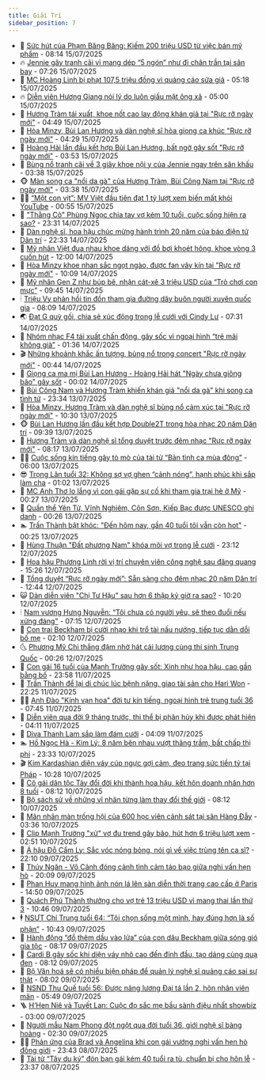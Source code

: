 ```yaml
---
title: Giải Trí
sidebar_position: 7
---
```


<!-- dantri-giai-tri:START -->
- 🤩 [Sức hút của Phạm Băng Băng: Kiếm 200 triệu USD từ việc bán mỹ phẩm](https://dantri.com.vn/giai-tri/suc-hut-cua-pham-bang-bang-kiem-200-trieu-usd-tu-viec-ban-my-pham-20250715113008849.htm) - 08:14 15/07/2025
- 🔥 [Jennie gây tranh cãi vì mang dép “5 ngón” như đi chân trần tại sân bay](https://dantri.com.vn/giai-tri/jennie-gay-tranh-cai-vi-mang-dep-5-ngon-nhu-di-chan-tran-tai-san-bay-20250714014036810.htm) - 07:26 15/07/2025
- 🚀 [MC Hoàng Linh bị phạt 107,5 triệu đồng vì quảng cáo sữa giả](https://dantri.com.vn/giai-tri/mc-hoang-linh-bi-phat-1075-trieu-dong-vi-quang-cao-sua-gia-20250715115812020.htm) - 05:18 15/07/2025
- 🔥 [Diễn viên Hương Giang nói lý do luôn giấu mặt ông xã](https://dantri.com.vn/giai-tri/dien-vien-huong-giang-noi-ly-do-luon-giau-mat-ong-xa-20250715001416763.htm) - 05:00 15/07/2025
- 🌈 [Hương Tràm tái xuất, khoe nốt cao lay động khán giả tại &quot;Rực rỡ ngày mới&quot;](https://dantri.com.vn/giai-tri/huong-tram-tai-xuat-khoe-not-cao-lay-dong-khan-gia-tai-ruc-ro-ngay-moi-20250715103628628.htm) - 04:49 15/07/2025
- 📝 [Hòa Minzy, Bùi Lan Hương và dàn nghệ sĩ hòa giọng ca khúc &quot;Rực rỡ ngày mới&quot;](https://dantri.com.vn/giai-tri/hoa-minzy-bui-lan-huong-va-dan-nghe-si-hoa-giong-ca-khuc-ruc-ro-ngay-moi-20250715092808261.htm) - 04:29 15/07/2025
- 💪 [Hoàng Hải lần đầu kết hợp Bùi Lan Hương, bất ngờ gây sốt &quot;Rực rỡ ngày mới&quot;](https://dantri.com.vn/giai-tri/hoang-hai-lan-dau-ket-hop-bui-lan-huong-bat-ngo-gay-sot-ruc-ro-ngay-moi-20250715091934228.htm) - 03:53 15/07/2025
- 🤡 [Bùng nổ tranh cãi về 3 giây khoe nội y của Jennie ngay trên sân khấu](https://dantri.com.vn/giai-tri/bung-no-tranh-cai-ve-3-giay-khoe-noi-y-cua-jennie-ngay-tren-san-khau-20250715091234511.htm) - 03:38 15/07/2025
- 🐵 [Màn song ca &quot;nổi da gà&quot; của Hương Tràm, Bùi Công Nam tại &quot;Rực rỡ ngày mới&quot;](https://dantri.com.vn/giai-tri/man-song-ca-noi-da-ga-cua-huong-tram-bui-cong-nam-tai-ruc-ro-ngay-moi-20250715100320495.htm) - 03:38 15/07/2025
- 🧑‍🏫 [“Một con vịt”: MV Việt đầu tiên đạt 1 tỷ lượt xem biến mất khỏi YouTube](https://dantri.com.vn/giai-tri/mot-con-vit-mv-viet-dau-tien-dat-1-ty-luot-xem-bien-mat-khoi-youtube-20250714233937600.htm) - 00:55 15/07/2025
- 💂 [&quot;Thằng Cò&quot; Phùng Ngọc chia tay vợ kém 10 tuổi, cuộc sống hiện ra sao?](https://dantri.com.vn/giai-tri/thang-co-phung-ngoc-chia-tay-vo-kem-10-tuoi-cuoc-song-hien-ra-sao-20250714200125515.htm) - 23:31 14/07/2025
- 🤠 [Dàn nghệ sĩ, hoa hậu chúc mừng hành trình 20 năm của báo điện tử Dân trí](https://dantri.com.vn/giai-tri/dan-nghe-si-hoa-hau-chuc-mung-hanh-trinh-20-nam-cua-bao-dien-tu-dan-tri-20250713064837343.htm) - 22:33 14/07/2025
- 🫶 [Mỹ nhân Việt đua nhau khoe dáng với đồ bơi khoét hông, khoe vòng 3 cuốn hút](https://dantri.com.vn/giai-tri/my-nhan-viet-dua-nhau-khoe-dang-voi-do-boi-khoet-hong-khoe-vong-3-cuon-hut-20250714105229086.htm) - 12:00 14/07/2025
- 🦏 [Hòa Minzy khoe nhan sắc ngọt ngào, được fan vây kín tại &quot;Rực rỡ ngày mới&quot;](https://dantri.com.vn/giai-tri/hoa-minzy-khoe-nhan-sac-ngot-ngao-duoc-fan-vay-kin-tai-ruc-ro-ngay-moi-20250714152029898.htm) - 10:09 14/07/2025
- 🧰 [Mỹ nhân Gen Z như búp bê, nhận cát-xê 3 triệu USD của “Trò chơi con mực”](https://dantri.com.vn/giai-tri/my-nhan-gen-z-nhu-bup-be-nhan-cat-xe-3-trieu-usd-cua-tro-choi-con-muc-20250714094115676.htm) - 09:45 14/07/2025
- 🕯 [Triệu Vy phản hồi tin đồn tham gia đường dây buôn người xuyên quốc gia](https://dantri.com.vn/giai-tri/trieu-vy-phan-hoi-tin-don-tham-gia-duong-day-buon-nguoi-xuyen-quoc-gia-20250713164056831.htm) - 08:09 14/07/2025
- 🌏 [Đạt G quỳ gối, chia sẻ xúc động trong lễ cưới với Cindy Lư](https://dantri.com.vn/giai-tri/dat-g-quy-goi-chia-se-xuc-dong-trong-le-cuoi-voi-cindy-lu-20250714101933775.htm) - 07:31 14/07/2025
- 🌈 [Nhóm nhạc F4 tái xuất chấn động, gây sốc vì ngoại hình “trẻ mãi không già”](https://dantri.com.vn/giai-tri/nhom-nhac-f4-tai-xuat-chan-dong-gay-soc-vi-ngoai-hinh-tre-mai-khong-gia-20250713171607150.htm) - 01:36 14/07/2025
- 🎬 [Những khoảnh khắc ấn tượng, bùng nổ trong concert &quot;Rực rỡ ngày mới&quot;](https://dantri.com.vn/giai-tri/nhung-khoanh-khac-an-tuong-bung-no-trong-concert-ruc-ro-ngay-moi-20250714040315618.htm) - 00:44 14/07/2025
- 👀 [Giọng ca ma mị Bùi Lan Hương - Hoàng Hải hát &quot;Ngày chưa giông bão&quot; gây sốt](https://dantri.com.vn/giai-tri/giong-ca-ma-mi-bui-lan-huong-hoang-hai-hat-ngay-chua-giong-bao-gay-sot-20250714054616818.htm) - 00:02 14/07/2025
- 🧰 [Bùi Công Nam và Hương Tràm khiến khán giả &quot;nổi da gà&quot; khi song ca tình tứ](https://dantri.com.vn/giai-tri/bui-cong-nam-va-huong-tram-khien-khan-gia-noi-da-ga-khi-song-ca-tinh-tu-20250713220028330.htm) - 23:34 13/07/2025
- 🧰 [Hòa Minzy, Hương Tràm và dàn nghệ sĩ bùng nổ cảm xúc tại &quot;Rực rỡ ngày mới&quot;](https://dantri.com.vn/giai-tri/hoa-minzy-huong-tram-va-dan-nghe-si-bung-no-cam-xuc-tai-ruc-ro-ngay-moi-20250713155450145.htm) - 10:30 13/07/2025
- 🐵 [Bùi Lan Hương lần đầu kết hợp Double2T trong hòa nhạc 20 năm Dân trí](https://dantri.com.vn/giai-tri/bui-lan-huong-lan-dau-ket-hop-double2t-trong-hoa-nhac-20-nam-dan-tri-20250713144930543.htm) - 09:39 13/07/2025
- 🐘 [Hương Tràm và dàn nghệ sĩ tổng duyệt trước đêm nhạc &quot;Rực rỡ ngày mới&quot;](https://dantri.com.vn/giai-tri/huong-tram-va-dan-nghe-si-tong-duyet-truoc-dem-nhac-ruc-ro-ngay-moi-20250713142350791.htm) - 08:17 13/07/2025
- 🧑‍💻 [Cuộc sống kín tiếng gây tò mò của tài tử “Bản tình ca mùa đông”](https://dantri.com.vn/giai-tri/cuoc-song-kin-tieng-gay-to-mo-cua-tai-tu-ban-tinh-ca-mua-dong-20250710142225267.htm) - 06:00 13/07/2025
- 😎 [Trọng Lân tuổi 32: Không sợ vợ ghen “cảnh nóng”, hạnh phúc khi sắp làm cha](https://dantri.com.vn/giai-tri/trong-lan-tuoi-32-khong-so-vo-ghen-canh-nong-hanh-phuc-khi-sap-lam-cha-20250709132810023.htm) - 01:02 13/07/2025
- 🧰 [MC Anh Thơ lo lắng vì con gái gặp sự cố khi tham gia trại hè ở Mỹ](https://dantri.com.vn/giai-tri/mc-anh-tho-lo-lang-vi-con-gai-gap-su-co-khi-tham-gia-trai-he-o-my-20250713065115096.htm) - 00:27 13/07/2025
- 🧰 [Quần thể Yên Tử, Vĩnh Nghiêm, Côn Sơn, Kiếp Bạc được UNESCO ghi danh](https://dantri.com.vn/giai-tri/quan-the-yen-tu-vinh-nghiem-con-son-kiep-bac-duoc-unesco-ghi-danh-20250713001429286.htm) - 00:26 13/07/2025
- 🏊 [Trấn Thành bật khóc: &quot;Đến hôm nay, gần 40 tuổi tôi vẫn còn hot&quot;](https://dantri.com.vn/giai-tri/tran-thanh-bat-khoc-den-hom-nay-gan-40-tuoi-toi-van-con-hot-20250713064917714.htm) - 00:25 13/07/2025
- 🌋 [Hùng Thuận &quot;Đất phương Nam&quot; khóa môi vợ trong lễ cưới](https://dantri.com.vn/giai-tri/hung-thuan-dat-phuong-nam-khoa-moi-vo-trong-le-cuoi-20250712214740777.htm) - 23:12 12/07/2025
- 🔭 [Hoa hậu Phương Linh rời vị trí chuyên viên công nghệ sau đăng quang](https://dantri.com.vn/giai-tri/hoa-hau-phuong-linh-roi-vi-tri-chuyen-vien-cong-nghe-sau-dang-quang-20250712221316588.htm) - 15:26 12/07/2025
- 📝 [Tổng duyệt “Rực rỡ ngày mới”: Sẵn sàng cho đêm nhạc 20 năm Dân trí](https://dantri.com.vn/giai-tri/tong-duyet-ruc-ro-ngay-moi-san-sang-cho-dem-nhac-20-nam-dan-tri-20250712185703507.htm) - 12:44 12/07/2025
- 😺 [Dàn diễn viên &quot;Chị Tư Hậu&quot; sau hơn 6 thập kỷ giờ ra sao?](https://dantri.com.vn/giai-tri/dan-dien-vien-chi-tu-hau-sau-hon-6-thap-ky-gio-ra-sao-20250710231308002.htm) - 10:20 12/07/2025
- 🕯 [Nam vương Hưng Nguyễn: “Tôi chưa có người yêu, sẽ theo đuổi nếu xứng đáng&quot;](https://dantri.com.vn/giai-tri/nam-vuong-hung-nguyen-toi-chua-co-nguoi-yeu-se-theo-duoi-neu-xung-dang-20250705103941890.htm) - 07:15 12/07/2025
- 🦄 [Con trai Beckham bị cười nhạo khi trổ tài nấu nướng, tiếp tục dằn dỗi bố mẹ](https://dantri.com.vn/giai-tri/con-trai-beckham-bi-cuoi-nhao-khi-tro-tai-nau-nuong-tiep-tuc-dan-doi-bo-me-20250711072236858.htm) - 02:10 12/07/2025
- 🌜 [Phương Mỹ Chi thắng đậm nhờ hát cải lương cùng thí sinh Trung Quốc](https://dantri.com.vn/giai-tri/phuong-my-chi-thang-dam-nho-hat-cai-luong-cung-thi-sinh-trung-quoc-20250712072001241.htm) - 00:26 12/07/2025
- 👹 [Con gái 16 tuổi của Mạnh Trường gây sốt: Xinh như hoa hậu, cao gần bằng bố](https://dantri.com.vn/giai-tri/con-gai-16-tuoi-cua-manh-truong-gay-sot-xinh-nhu-hoa-hau-cao-gan-bang-bo-20250710232910174.htm) - 23:58 11/07/2025
- 🚀 [Trấn Thành để lại di chúc lúc bệnh nặng, giao tài sản cho Hari Won](https://dantri.com.vn/giai-tri/tran-thanh-de-lai-di-chuc-luc-benh-nang-giao-tai-san-cho-hari-won-20250712004715956.htm) - 22:25 11/07/2025
- 🧑‍💻 [Anh Đào &quot;Kính vạn hoa&quot; đời tư kín tiếng, ngoại hình trẻ trung tuổi 36](https://dantri.com.vn/giai-tri/anh-dao-kinh-van-hoa-doi-tu-kin-tieng-ngoai-hinh-tre-trung-tuoi-36-20250709174826124.htm) - 07:45 11/07/2025
- 🦩 [Diễn viên qua đời 9 tháng trước, thi thể bị phân hủy khi được phát hiện](https://dantri.com.vn/giai-tri/dien-vien-qua-doi-9-thang-truoc-thi-the-bi-phan-huy-khi-duoc-phat-hien-20250711064139699.htm) - 04:11 11/07/2025
- 💫 [Diva Thanh Lam sắp làm đám cưới](https://dantri.com.vn/giai-tri/diva-thanh-lam-sap-lam-dam-cuoi-20250710222938568.htm) - 04:09 11/07/2025
- 🏊 [Hồ Ngọc Hà - Kim Lý: 8 năm bên nhau vượt thăng trầm, bất chấp thị phi](https://dantri.com.vn/giai-tri/ho-ngoc-ha-kim-ly-8-nam-ben-nhau-vuot-thang-tram-bat-chap-thi-phi-20250709174626802.htm) - 23:33 10/07/2025
- 🎬 [Kim Kardashian diện váy cúp ngực gợi cảm, đeo trang sức tiền tỷ tại Pháp](https://dantri.com.vn/giai-tri/kim-kardashian-dien-vay-cup-nguc-goi-cam-deo-trang-suc-tien-ty-tai-phap-20250710130553517.htm) - 10:28 10/07/2025
- 💃 [Cô gái dân tộc Tày đổi đời khi thành hoa hậu, kết hôn doanh nhân hơn 8 tuổi](https://dantri.com.vn/giai-tri/co-gai-dan-toc-tay-doi-doi-khi-thanh-hoa-hau-ket-hon-doanh-nhan-hon-8-tuoi-20250709175011419.htm) - 08:12 10/07/2025
- 🌊 [Bộ sách sử về những vĩ nhân từng làm thay đổi thế giới](https://dantri.com.vn/giai-tri/bo-sach-su-ve-nhung-vi-nhan-tung-lam-thay-doi-the-gioi-20250710151225358.htm) - 08:12 10/07/2025
- 🧰 [Mãn nhãn màn trống hội của 600 học viên cảnh sát tại sân Hàng Đẫy](https://dantri.com.vn/giai-tri/man-nhan-man-trong-hoi-cua-600-hoc-vien-canh-sat-tai-san-hang-day-20250710142406910.htm) - 03:36 10/07/2025
- 🦣 [Clip Mạnh Trường &quot;xử&quot; vợ đu trend gây bão, hút hơn 6 triệu lượt xem](https://dantri.com.vn/giai-tri/clip-manh-truong-xu-vo-du-trend-gay-bao-hut-hon-6-trieu-luot-xem-20250710071146152.htm) - 02:51 10/07/2025
- 🥷 [Á hậu Đỗ Cẩm Ly: Sắc vóc nóng bỏng, nói gì về việc trùng tên ca sĩ?](https://dantri.com.vn/giai-tri/a-hau-do-cam-ly-sac-voc-nong-bong-noi-gi-ve-viec-trung-ten-ca-si-20250705182734596.htm) - 22:10 09/07/2025
- 🦏 [Thúy Ngân - Võ Cảnh đóng cảnh tình cảm táo bạo giữa nghi vấn hẹn hò](https://dantri.com.vn/giai-tri/thuy-ngan-vo-canh-dong-canh-tinh-cam-tao-bao-giua-nghi-van-hen-ho-20250709222122381.htm) - 20:09 09/07/2025
- 🫶 [Phan Huy mang hình ảnh nón lá lên sàn diễn thời trang cao cấp ở Paris](https://dantri.com.vn/giai-tri/phan-huy-mang-hinh-anh-non-la-len-san-dien-thoi-trang-cao-cap-o-paris-20250709154114357.htm) - 14:50 09/07/2025
- 💼 [Quách Phú Thành thưởng cho vợ trẻ 13 triệu USD vì mang thai lần thứ 3](https://dantri.com.vn/giai-tri/quach-phu-thanh-thuong-cho-vo-tre-13-trieu-usd-vi-mang-thai-lan-thu-3-20250709104411691.htm) - 10:46 09/07/2025
- 🕴 [NSƯT Chí Trung tuổi 64: “Tôi chọn sống một mình, hay đúng hơn là số phận”](https://dantri.com.vn/giai-tri/nsut-chi-trung-tuoi-64-toi-chon-song-mot-minh-hay-dung-hon-la-so-phan-20250709142520911.htm) - 10:43 09/07/2025
- 🐲 [Hành động “đổ thêm dầu vào lửa” của con dâu Beckham giữa sóng gió gia tộc](https://dantri.com.vn/giai-tri/hanh-dong-do-them-dau-vao-lua-cua-con-dau-beckham-giua-song-gio-gia-toc-20250709113710036.htm) - 08:17 09/07/2025
- 🐘 [Cardi B gây sốc khi diện váy nhô cao đến đỉnh đầu, tạo dáng cùng quạ đen](https://dantri.com.vn/giai-tri/cardi-b-gay-soc-khi-dien-vay-nho-cao-den-dinh-dau-tao-dang-cung-qua-den-20250709102808017.htm) - 08:12 09/07/2025
- 🤭 [Bộ Văn hoá sẽ có nhiều biện pháp để quản lý nghệ sĩ quảng cáo sai sự thật](https://dantri.com.vn/giai-tri/bo-van-hoa-se-co-nhieu-bien-phap-de-quan-ly-nghe-si-quang-cao-sai-su-that-20250709140553911.htm) - 08:02 09/07/2025
- 💯 [NSND Thu Quế tuổi 56: Được nâng lương Đại tá lần 2, hôn nhân viên mãn](https://dantri.com.vn/giai-tri/nsnd-thu-que-tuoi-56-duoc-nang-luong-dai-ta-lan-2-hon-nhan-vien-man-20250709094311572.htm) - 05:49 09/07/2025
- 🪜 [H’Hen Niê và Tuyết Lan: Cuộc đọ sắc mẹ bầu sành điệu nhất showbiz](https://dantri.com.vn/giai-tri/hhen-nie-va-tuyet-lan-cuoc-do-sac-me-bau-sanh-dieu-nhat-showbiz-20250707113142869.htm) - 03:00 09/07/2025
- 👹 [Người mẫu Nam Phong đột ngột qua đời tuổi 36, giới nghệ sĩ bàng hoàng](https://dantri.com.vn/giai-tri/nguoi-mau-nam-phong-dot-ngot-qua-doi-tuoi-36-gioi-nghe-si-bang-hoang-20250709074108569.htm) - 02:30 09/07/2025
- 🧑‍🏫 [Phản ứng của Brad và Angelina khi con gái vướng nghi vấn hẹn hò đồng giới](https://dantri.com.vn/giai-tri/phan-ung-cua-brad-va-angelina-khi-con-gai-vuong-nghi-van-hen-ho-dong-gioi-20250707121148893.htm) - 23:43 08/07/2025
- 🐘 [Tài tử “Tây du ký” đón bạn gái kém 40 tuổi ra tù, chuẩn bị cho hôn lễ](https://dantri.com.vn/giai-tri/tai-tu-tay-du-ky-don-ban-gai-kem-40-tuoi-ra-tu-chuan-bi-cho-hon-le-20250708101941287.htm) - 23:37 08/07/2025<!-- dantri-giai-tri:END -->

